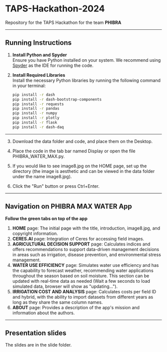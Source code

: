 

# TAPS-Hackathon-2024

Repository for the TAPS Hackathon for the team **PHIBRA**

---
## Running Instructions

1. **Install Python and Spyder**  
   Ensure you have Python installed on your system. We recommend using [Spyder](https://www.spyder-ide.org/) as the IDE for running the code.

2. **Install Required Libraries**  
   Install the necessary Python libraries by running the following command in your terminal:
   ```bash
   pip install -r dash
   pip install -r dash-bootstrap-components
   pip install -r requests
   pip install -r pandas
   pip install -r numpy
   pip install -r plotly
   pip install -r flask
   pip install -r dash-daq
---
3. Download the data folder and code, and place them on the Desktop.

4. Place the code in the tab bar named Display or open the file PHIBRA_WATER_MAX.py.

5. If you would like to see image8.jpg on the HOME page, set up the directory (the image is aesthetic and can be viewed in the data folder under the name image8.jpg).

6. Click the "Run" button or press Ctrl+Enter.

---
## Navigation on PHIBRA MAX WATER App

**Follow the green tabs on top of the app**

1. **HOME** page: The initial page with the title, introduction, image8.jpg, and copyright information.
2. **CERES.AI** page: Integration of Ceres for accessing field images.
3. **AGRICULTURAL DECISION SUPPORT** page: Calculates indices and offers recommendations to support data-driven management decisions in areas such as irrigation, disease prevention, and environmental stress management.
4. **WATER USE EFFICIENCY** page: Simulates water use efficiency and has the capability to forecast weather, recommending water applications throughout the season based on soil moisture. This section can be updated with real-time data as needed (Wait a few seconds to load simulated data, browser will show as "updating...").
5. **IRRIGATION COST AND ANALYSIS** page: Calculates costs per field ID and hybrid, with the ability to import datasets from different years as long as they share the same column names.
6. **ABOUT** page: Provides a description of the app's mission and information about the authors.

---
## Presentation slides
The slides are in the slide folder.
